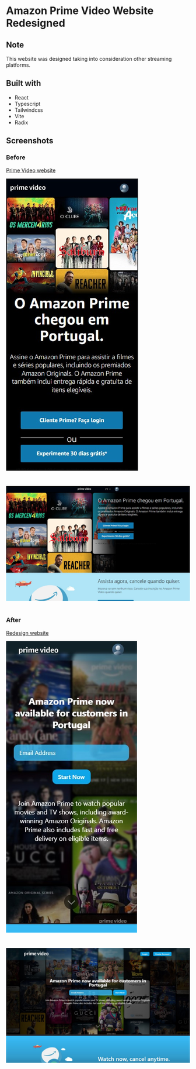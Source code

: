 # Amazon Prime Video Website Redesigned

## Note 

This website was designed taking into consideration other streaming platforms.

## Built with

- React
- Typescript
- Tailwindcss
- Vite
- Radix

## Screenshots

### Before
[Prime Video website](https://www.primevideo.com/offers/nonprimehomepage)

![PrimeVideoScreenshot360px](./public/assets/PrimeVideo_360px-800px.jpg)

#

![PrimeVideoScreenshot1440px](./public/assets/PrimeVideo_1440px-900px.jpg)

#

### After
[Redesign website](https://prime-video-redesign.netlify.app/)

![RedesignScreenshot360px](./public/assets/Responsive_360px-800px.jpg)

#

![RedesignScreenshot1440px](./public/assets/Responsive_1440px-900px.jpg)